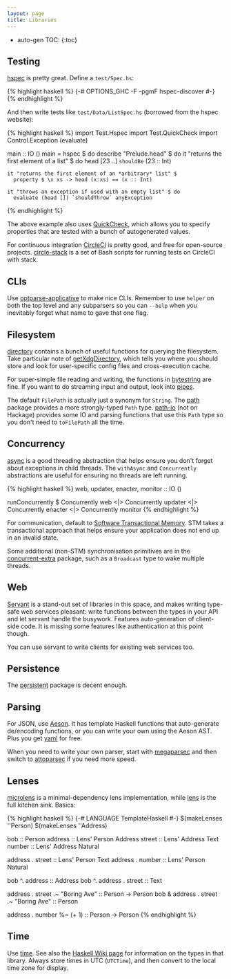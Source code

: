 ```yaml
---
layout: page
title: Libraries
---
```


* auto-gen TOC:
{:toc}

Testing
-------
[hspec][] is pretty great. Define a `test/Spec.hs`:

{% highlight haskell %}
{-# OPTIONS_GHC -F -pgmF hspec-discover #-}
{% endhighlight %}

And then write tests like `test/Data/ListSpec.hs`
(borrowed from the hspec website):

{% highlight haskell %}
import Test.Hspec
import Test.QuickCheck
import Control.Exception (evaluate)

main :: IO ()
main = hspec $ do
  describe "Prelude.head" $ do
    it "returns the first element of a list" $ do
      head [23 ..] `shouldBe` (23 :: Int)

    it "returns the first element of an *arbitrary* list" $
      property $ \x xs -> head (x:xs) == (x :: Int)

    it "throws an exception if used with an empty list" $ do
      evaluate (head []) `shouldThrow` anyException
{% endhighlight %}

The above example also uses [QuickCheck][], which allows you to specify
properties that are tested with a bunch of autogenerated values.

For continuous integration [CircleCI][] is pretty good, and free for open-source
projects. [circle-stack][] is a set of Bash scripts for running tests on
CircleCI with stack.

[hspec]: http://hspec.github.io/
[QuickCheck]: https://hackage.haskell.org/package/QuickCheck
[CircleCI]: https://circleci.com
[circle-stack]: https://github.com/ssilab/circle-stack

CLIs
----
Use [optparse-applicative][] to make nice CLIs. Remember to use `helper` on both
the top level and any subparsers so you can `--help` when you inevitably forget
what name to gave that one flag.

[optparse-applicative]: http://hackage.haskell.org/package/optparse-applicative

Filesystem
----------
[directory][] contains a bunch of useful functions for querying the filesystem.
Take particular note of [getXdgDirectory][], which tells you where you should
store and look for user-specific config files and cross-execution cache.

For super-simple file reading and writing, the functions in [bytestring][] are
fine. If you want to do streaming input and output, look into [pipes][].

The default `FilePath` is actually just a synonym for `String`. The [path][]
package provides a more strongly-typed `Path` type. [path-io][] (not on Hackage)
provides some IO and parsing functions that use this `Path` type so you don't
need to `toFilePath` all the time.

[directory]: https://hackage.haskell.org/package/directory
[getXdgDirectory]: https://hackage.haskell.org/package/directory-1.2.5.0/docs/System-Directory.html#v:getXdgDirectory
[bytestring]: https://hackage.haskell.org/package/bytestring
[pipes]: https://hackage.haskell.org/package/pipes
[path]: https://hackage.haskell.org/package/path
[path-io]: https://github.com/rimmington/path-io

Concurrency
-----------
[async][] is a good threading abstraction that helps ensure you don't forget
about exceptions in child threads. The `withAsync` and `Concurrently`
abstractions are useful for ensuring no threads are left running.

{% highlight haskell %}
web, updater, enacter, monitor :: IO ()

runConcurrently $ Concurrently web
              <|> Concurrently updater
              <|> Concurrently enacter
              <|> Concurrently monitor
{% endhighlight %}

For communication, default to [Software Transactional Memory][STM]. STM takes
a transactional approach that helps ensure your application does not end up in
an invalid state.

Some additional (non-STM) synchronisation primitives are in the
[concurrent-extra][] package, such as a `Broadcast` type to wake multiple
threads.

[async]: https://hackage.haskell.org/package/async
[STM]: https://hackage.haskell.org/package/stm
[concurrent-extra]: https://hackage.haskell.org/package/concurrent-extra

Web
---
[Servant][servant] is a stand-out set of libraries in this space, and makes
writing type-safe web services pleasant: write functions between the types in
your API and let servant handle the busywork. Features auto-generation of
client-side code. It is missing some features like authentication at this point
though.

You can use servant to write clients for existing web services too.

[servant]: http://haskell-servant.github.io/

Persistence
-----------
The [persistent][] package is decent enough.

[persistent]: https://hackage.haskell.org/package/persistent

Parsing
-------
For JSON, use [Aeson][]. It has template Haskell functions that auto-generate
de/encoding functions, or you can write your own using the Aeson AST. Plus you
get [yaml][] for free.

When you need to write your own parser, start with [megaparsec][] and then
switch to [attoparsec][] if you need more speed.

[Aeson]: https://hackage.haskell.org/package/aeson
[yaml]: https://hackage.haskell.org/package/yaml
[megaparsec]: https://hackage.haskell.org/package/megaparsec
[attoparsec]: https://hackage.haskell.org/package/attoparsec

Lenses
------
[microlens][] is a minimal-dependency lens implementation, while [lens][] is the
full kitchen sink. Basics:

{% highlight haskell %}
{-# LANGUAGE TemplateHaskell #-}
$(makeLenses ''Person)
$(makeLenses ''Address)

bob     :: Person
address :: Lens' Person Address
street  :: Lens' Address Text
number  :: Lens' Address Natural

address . street :: Lens' Person Text
address . number :: Lens' Person Natural

bob ^. address          :: Address
bob ^. address . street :: Text

address . street .~ "Boring Ave"       :: Person -> Person
bob & address . street .~ "Boring Ave" :: Person

address . number %~ (+ 1) :: Person -> Person
{% endhighlight %}

[microlens]: https://hackage.haskell.org/package/microlens
[lens]: https://hackage.haskell.org/package/lens

Time
----
Use [time][]. See also the [Haskell Wiki page][time-types] for information on
the types in that library. Always store times in UTC (`UTCTime`), and then
convert to the local time zone for display.

[time]: https://hackage.haskell.org/package/time-1.6
[time-types]: https://wiki.haskell.org/Time
